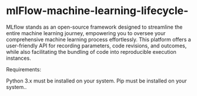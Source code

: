 # mlFlow-machine-learning-lifecycle-
MLflow stands as an open-source framework designed to streamline the entire machine learning journey, empowering you to oversee your comprehensive machine learning process effortlessly. This platform offers a user-friendly API for recording parameters, code revisions, and outcomes, while also facilitating the bundling of code into reproducible execution instances.

Requirements:

Python 3.x must be installed on your system.
Pip must be installed on your system..

